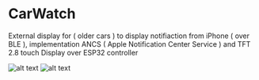 # CarWatch
External display for ( older cars ) to display notifiaction from iPhone ( over BLE ), implementation ANCS ( Apple Notification Center Service ) and TFT 2.8 touch Display over ESP32 controller

![alt text](http://paweb.atthost24.pl/github/IMG_1627.jpg)
![alt text](http://paweb.atthost24.pl/github/IMG_1628.jpg)

